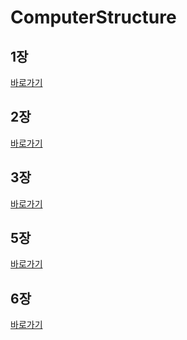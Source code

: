 # ComputerStructure


## 1장
[바로가기](https://github.com/MoSonLee/ComputerStructure/issues/1)
</br>

## 2장
[바로가기](https://github.com/MoSonLee/ComputerStructure/issues/2)
</br>

## 3장
[바로가기](https://github.com/MoSonLee/ComputerStructure/issues/3)
</br>

## 5장
[바로가기](https://github.com/MoSonLee/ComputerStructure/issues/4#issuecomment-949433833)
</br>

## 6장
[바로가기](https://github.com/MoSonLee/ComputerStructure/issues/5#issue-1033459957)
</br>
